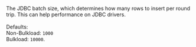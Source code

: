 The JDBC batch size, which determines how many rows to insert per round trip. This can help performance on JDBC drivers.<br><br>Defaults:<br>Non-Bulkload: `1000`<br>Bulkload: `10000`.
